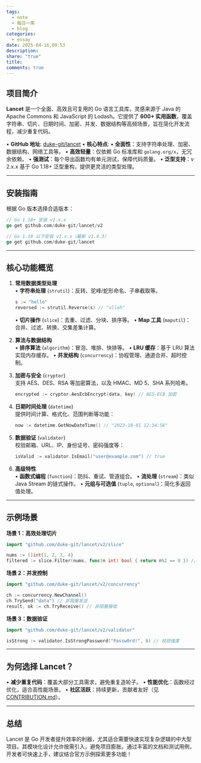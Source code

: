 ```yaml
---
tags:
  - note
  - 每日一库
  - blog
categories:
  - essay
date: 2025-04-16,09:53
description: 
share: "true"
title: 
comments: true
---
```


## 项目简介
**Lancet** 是一个全面、高效且可复用的 Go 语言工具库，灵感来源于 Java 的 Apache Commons 和 JavaScript 的 Lodash。它提供了 **600+ 实用函数**，覆盖字符串、切片、日期时间、加密、并发、数据结构等高频场景，旨在简化开发流程，减少重复代码。

• **GitHub 地址**: [duke-git/lancet](https://github.com/duke-git/lancet)
• **核心特点**:
  • **全面性**：支持字符串处理、加密、数据结构、网络工具等。
  • **高效轻量**：仅依赖 Go 标准库和 `golang.org/x`，无冗余依赖。
  • **强测试**：每个导出函数均有单元测试，保障代码质量。
  • **泛型支持**：v 2.x.x 基于 Go 1.18+ 泛型重构，提供更灵活的类型处理。

---

## 安装指南
根据 Go 版本选择合适版本：
```go
// Go 1.18+ 安装 v2.x.x
go get github.com/duke-git/lancet/v2

// Go 1.18 以下安装 v1.x.x（最新 v1.4.3）
go get github.com/duke-git/lancet
```

---

## 核心功能概览
1. **常用数据类型处理**  
   • **字符串处理** (`strutil`)：反转、驼峰/蛇形命名、子串截取等。
     ```go
     s := "hello"
     reversed := strutil.Reverse(s) // "olleh"
     ```
   • **切片操作** (`slice`)：去重、过滤、分块、排序等。
   • **Map 工具** (`maputil`)：合并、过滤、转换、交集差集计算。

2. **算法与数据结构**  
   • **排序算法** (`algorithm`)：冒泡、堆排、快排等。
   • **LRU 缓存**：基于 LRU 算法实现内存缓存。
   • **并发结构** (`concurrency`)：协程管理、通道合并、超时控制。

3. **加密与安全** (`cryptor`)  
   支持 AES、DES、RSA 等加密算法，以及 HMAC、MD 5、SHA 系列哈希。
   ```go
   encrypted := cryptor.AesEcbEncrypt(data, key) // AES-ECB 加密
   ```

4. **日期时间处理** (`datetime`)  
   提供时间计算、格式化、范围判断等功能：
   ```go
   now := datetime.GetNowDateTime() // "2023-10-01 12:34:56"
   ```

5. **数据验证** (`validator`)  
   校验邮箱、URL、IP、身份证号、密码强度等：
   ```go
   isValid := validator.IsEmail("user@example.com") // true
   ```

6. **高级特性**  
   • **函数式编程** (`function`)：防抖、重试、管道组合。
   • **流处理** (`stream`)：类似 Java Stream 的链式操作。
   • **元组与可选值** (`tuple`, `optional`)：简化多返回值处理。

---

## 示例场景
**场景 1：高效处理切片**
```go
import "github.com/duke-git/lancet/v2/slice"

nums := []int{1, 2, 3, 4}
filtered := slice.Filter(nums, func(n int) bool { return n%2 == 0 }) // [2,4]
```

**场景 2：并发控制**
```go
import "github.com/duke-git/lancet/v2/concurrency"

ch := concurrency.NewChannel()
ch.TrySend("data") // 非阻塞发送
result, ok := ch.TryReceive() // 非阻塞接收
```

**场景 3：数据验证**
```go
import "github.com/duke-git/lancet/v2/validator"

isStrong := validator.IsStrongPassword("Passw0rd!", 8) // 校验强度
```

---

## 为何选择 Lancet？
• **减少重复代码**：覆盖大部分工具需求，避免重复造轮子。
• **性能优化**：函数经过优化，适合高性能场景。
• **社区活跃**：持续更新，贡献者友好（见 [CONTRIBUTION.md](https://github.com/duke-git/lancet/blob/main/CONTRIBUTION.md)）。

---

## 总结
Lancet 是 Go 开发者提升效率的利器，尤其适合需要快速实现复杂逻辑的中大型项目。其模块化设计允许按需引入，避免项目膨胀。通过丰富的文档和测试用例，开发者可快速上手，建议结合官方示例探索更多功能！